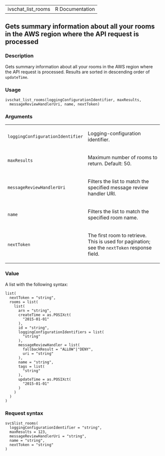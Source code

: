 <table style="width: 100%;">
<tbody>
<tr class="odd">
<td>ivschat_list_rooms</td>
<td style="text-align: right;">R Documentation</td>
</tr>
</tbody>
</table>

## Gets summary information about all your rooms in the AWS region where the API request is processed

### Description

Gets summary information about all your rooms in the AWS region where
the API request is processed. Results are sorted in descending order of
`updateTime`.

### Usage

    ivschat_list_rooms(loggingConfigurationIdentifier, maxResults,
      messageReviewHandlerUri, name, nextToken)

### Arguments

<table>
<colgroup>
<col style="width: 35%" />
<col style="width: 65%" />
</colgroup>
<tbody>
<tr class="odd">
<td><code
id="ivschat_list_rooms_:_loggingConfigurationIdentifier">loggingConfigurationIdentifier</code></td>
<td><p>Logging-configuration identifier.</p></td>
</tr>
<tr class="even">
<td><code id="ivschat_list_rooms_:_maxResults">maxResults</code></td>
<td><p>Maximum number of rooms to return. Default: 50.</p></td>
</tr>
<tr class="odd">
<td><code
id="ivschat_list_rooms_:_messageReviewHandlerUri">messageReviewHandlerUri</code></td>
<td><p>Filters the list to match the specified message review handler
URI.</p></td>
</tr>
<tr class="even">
<td><code id="ivschat_list_rooms_:_name">name</code></td>
<td><p>Filters the list to match the specified room name.</p></td>
</tr>
<tr class="odd">
<td><code id="ivschat_list_rooms_:_nextToken">nextToken</code></td>
<td><p>The first room to retrieve. This is used for pagination; see the
<code>nextToken</code> response field.</p></td>
</tr>
</tbody>
</table>

### Value

A list with the following syntax:

    list(
      nextToken = "string",
      rooms = list(
        list(
          arn = "string",
          createTime = as.POSIXct(
            "2015-01-01"
          ),
          id = "string",
          loggingConfigurationIdentifiers = list(
            "string"
          ),
          messageReviewHandler = list(
            fallbackResult = "ALLOW"|"DENY",
            uri = "string"
          ),
          name = "string",
          tags = list(
            "string"
          ),
          updateTime = as.POSIXct(
            "2015-01-01"
          )
        )
      )
    )

### Request syntax

    svc$list_rooms(
      loggingConfigurationIdentifier = "string",
      maxResults = 123,
      messageReviewHandlerUri = "string",
      name = "string",
      nextToken = "string"
    )
